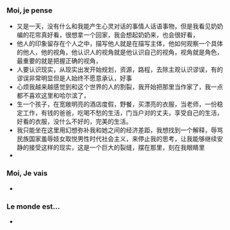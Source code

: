 ### Moi, je pense
- 又是一天，没有什么和我能产生心灵对话的事情人话语事物，但是我看见奶奶编的花帘真好看，很想拿一个回家，我会想起奶奶来，也会很好看，
- 他人的印象留存在个人之中，描写他人就是在描写主体，他如何观察一个具体的他人，他的视角，他认识人的视角就是他认识自己的视角，视角就是角色，最重要的就是把握正确的视角，
- 人要认识现实，从现实出发开始规划，资源，路程，去除主观认识谬误，有的谬误非常明显但是人始终不愿意承认，好事
- 心烦我越来越感觉到和这个世界的人的割裂，我开始把那里当作家了，我一点都不喜欢这里和哈尔滨了，
- 生一个孩子，在宽敞明亮的酒店度假，野餐，买漂亮的衣服，当老师，一份稳定工作，有钱的爸爸，吃喝不愁的生活，门当户对的丈夫，享受自己的生活，好看的衣服，没什么不好的，完美的生活。
- 我只能坐在这里用幻想弥补我和她之间的经济差距，我想找到一个解释，辱骂民族国家羞辱妓女取悦男性时代社会主义，来停止我的思考，让我能够继续安静的接受这样的现实，这是一个巨大的裂缝，摆在那里，刻在我眼睛里
- 




### Moi, Je vais
- 



### Le monde est...
- 